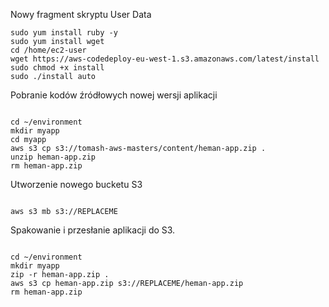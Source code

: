Nowy fragment skryptu User Data
```
sudo yum install ruby -y
sudo yum install wget
cd /home/ec2-user
wget https://aws-codedeploy-eu-west-1.s3.amazonaws.com/latest/install
sudo chmod +x install
sudo ./install auto
```


Pobranie kodów źródłowych nowej wersji aplikacji
```

cd ~/environment
mkdir myapp
cd myapp
aws s3 cp s3://tomash-aws-masters/content/heman-app.zip .
unzip heman-app.zip
rm heman-app.zip

```

Utworzenie nowego bucketu S3
```

aws s3 mb s3://REPLACEME

```

Spakowanie i przesłanie aplikacji do S3.
```

cd ~/environment
mkdir myapp
zip -r heman-app.zip .
aws s3 cp heman-app.zip s3://REPLACEME/heman-app.zip
rm heman-app.zip

```
